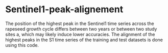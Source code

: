 # Sentinel1-peak-alignement
The position of the highest peak in the Sentinel1 time series across the rapeseed growth cycle differs between two years or between two study sites a, which may likely induce lower accuracies. The alignment of the highest peaks in the S1 time series of the training and test datasets is done using this code.
